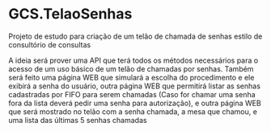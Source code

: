 # GCS.TelaoSenhas
Projeto de estudo para criação de um telão de chamada de senhas estilo de consultório de consultas

A ideia será prover uma API que terá todos os métodos necessários para o acesso de um uso básico de um telão de chamadas por senhas. Também será feito uma página WEB que simulará a escolha do procedimento e ele exibirá a senha do usuário, outra página WEB que permitirá listar as senhas cadastradas por FIFO para serem chamadas (Caso for chamar uma senha fora da lista deverá pedir uma senha para autorização), e outra página WEB que será mostrado no telão com a senha chamada, a mesa que chamou, e uma lista das últimas 5 senhas chamadas
